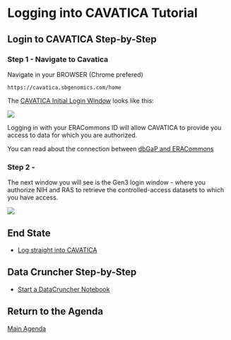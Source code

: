 # Logging into CAVATICA Tutorial

## Login to CAVATICA Step-by-Step


### Step 1 - Navigate to Cavatica

Navigate in your BROWSER (Chrome prefered)

```
https://cavatica.sbgenomics.com/home
```

The [CAVATICA Initial Login Window](https://cavatica.sbgenomics.com) looks like this:

<p>
<img src="https://github.com/NIH-NICHD/Elements-of-Style-Workflow-Creation-Maintenance/blob/main/assets/CAVATICALoginWindowNumber1.png">
</p>

<b>
</b>

Logging in with your ERACommons ID will allow CAVATICA to provide you access to data for which you are authorized.

You can read about the connection between [dbGaP and ERACommons](https://www.ncbi.nlm.nih.gov/books/NBK570247/#DAreq_ApplyFordbGaP.what_is_the_relation)


### Step 2 -

The next window you will see is the Gen3 login window - where you authorize NIH and RAS to retrieve the controlled-access datasets to which you have access.

<img src="https://github.com/NIH-NICHD/Elements-of-Style-Workflow-Creation-Maintenance/blob/main/assets/CAVATICAGen3WindowNumber2.png">


## End State

* [Log straight into CAVATICA](https://cavatica.sbgenomics.com/)

## Data Cruncher Step-by-Step

* [Start a DataCruncher Notebook](https://github.com/NIH-NICHD/Elements-of-Style-Workflow-Creation-Maintenance/blob/main/assets/DataCruncherJupyterLabNotebook.gif)

## Return to the Agenda

[Main Agenda](https://github.com/NIH-NICHD/Elements-of-Style-Workflow-Creation-Maintenance#readme)
